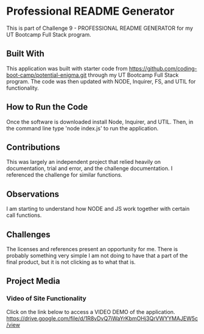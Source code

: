 # Professional README Generator
This is part of Challenge 9 - PROFESSIONAL README GENERATOR for my UT Bootcamp Full Stack program.

## Built With
This application was built with starter code from https://github.com/coding-boot-camp/potential-enigma.git through my UT Bootcamp Full Stack program. The code was then updated with NODE, Inquirer, FS, and UTIL for functionality.

## How to Run the Code
Once the software is downloaded install Node, Inquirer, and UTIL. Then, in the command line type 'node index.js' to run the application.

## Contributions
This was largely an independent project that relied heavily on documentation, trial and error, and the challenge documentation. I referenced the challenge for similar functions.

## Observations
I am starting to understand how NODE and JS work together with certain call functions.

## Challenges
The licenses and references present an opportunity for me. There is probably something very simple I am not doing to have that a part of the final product, but it is not clicking as to what that is.

## Project Media

### Video of Site Functionality

Click on the link below to access a VIDEO DEMO of the application.
https://drive.google.com/file/d/1R8vDvQ7iWaYrKbmOHj3QrVWYYMAJEW5c/view
